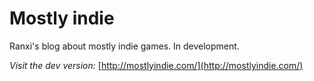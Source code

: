 # Mostly indie

Ranxi's blog about mostly indie games. In development.


_Visit the dev version:_
[http://mostlyindie.com/](http://mostlyindie.com/)

